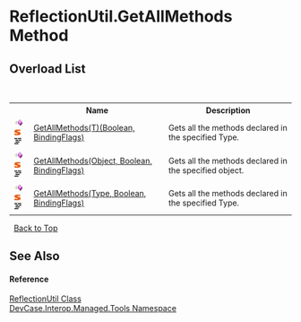 # ReflectionUtil.GetAllMethods Method 
 


## Overload List
&nbsp;<table><tr><th></th><th>Name</th><th>Description</th></tr><tr><td>![Public method](media/pubmethod.gif "Public method")![Static member](media/static.gif "Static member")![Code example](media/CodeExample.png "Code example")</td><td><a href="M_DevCase_Interop_Managed_Tools_ReflectionUtil_GetAllMethods__1">GetAllMethods(T)(Boolean, BindingFlags)</a></td><td>
Gets all the methods declared in the specified Type.</td></tr><tr><td>![Public method](media/pubmethod.gif "Public method")![Static member](media/static.gif "Static member")![Code example](media/CodeExample.png "Code example")</td><td><a href="M_DevCase_Interop_Managed_Tools_ReflectionUtil_GetAllMethods">GetAllMethods(Object, Boolean, BindingFlags)</a></td><td>
Gets all the methods declared in the specified object.</td></tr><tr><td>![Public method](media/pubmethod.gif "Public method")![Static member](media/static.gif "Static member")![Code example](media/CodeExample.png "Code example")</td><td><a href="M_DevCase_Interop_Managed_Tools_ReflectionUtil_GetAllMethods_1">GetAllMethods(Type, Boolean, BindingFlags)</a></td><td>
Gets all the methods declared in the specified Type.</td></tr></table>&nbsp;
<a href="#reflectionutil.getallmethods-method">Back to Top</a>

## See Also


#### Reference
<a href="T_DevCase_Interop_Managed_Tools_ReflectionUtil">ReflectionUtil Class</a><br /><a href="N_DevCase_Interop_Managed_Tools">DevCase.Interop.Managed.Tools Namespace</a><br />